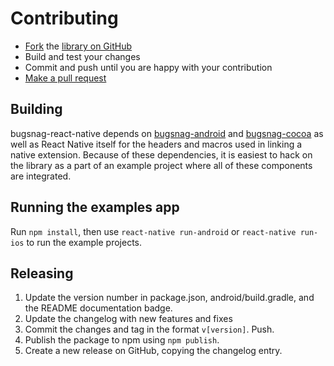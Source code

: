 # Contributing

* [Fork](https://help.github.com/articles/fork-a-repo) the
  [library on GitHub](https://github.com/bugsnag/bugsnag-react-native)
* Build and test your changes
* Commit and push until you are happy with your contribution
* [Make a pull request](https://help.github.com/articles/using-pull-requests)


## Building

bugsnag-react-native depends on
[bugsnag-android](https://github.com/bugsnag/bugsnag-android) and
[bugsnag-cocoa](https://github.com/bugsnag/bugsnag-cocoa) as well as React
Native itself for the headers and macros used in linking a native extension.
Because of these dependencies, it is easiest to hack on the library as a part of
an example project where all of these components are integrated.


## Running the examples app

Run `npm install`, then use `react-native run-android` or `react-native run-ios`
to run the example projects.

## Releasing

1. Update the version number in package.json, android/build.gradle, and the
   README documentation badge.
2. Update the changelog with new features and fixes
3. Commit the changes and tag in the format `v[version]`. Push.
4. Publish the package to npm using `npm publish`.
5. Create a new release on GitHub, copying the changelog entry.
